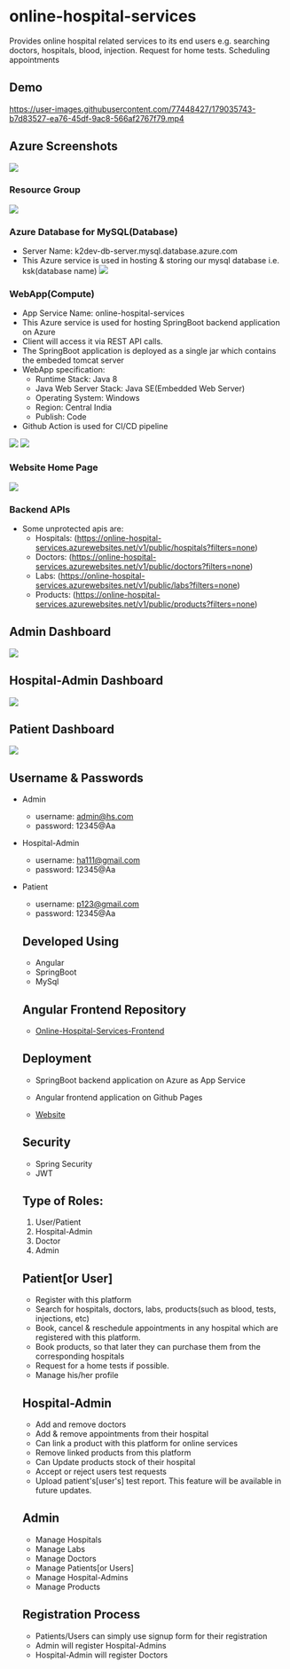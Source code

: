 # online-hospital-services
Provides online hospital related services to its end users e.g. searching doctors, hospitals, blood, injection. Request for home tests. Scheduling appointments

## Demo
https://user-images.githubusercontent.com/77448427/179035743-b7d83527-ea76-45df-9ac8-566af2767f79.mp4


## Azure Screenshots
![](Screenshots/subscription.PNG)

### Resource Group
![](Screenshots/resource_group.PNG)

### Azure Database for MySQL(Database)
- Server Name: k2dev-db-server.mysql.database.azure.com
- This Azure service is used in hosting & storing our mysql database i.e. ksk(database name)
![](Screenshots/database_overview.PNG)

### WebApp(Compute)
- App Service Name: online-hospital-services
- This Azure service is used for hosting SpringBoot backend application on Azure
- Client will access it via REST API calls.
- The SpringBoot application is deployed as a single jar which contains the embeded tomcat server
- WebApp specification:
  - Runtime Stack: Java 8
  - Java Web Server Stack: Java SE(Embedded Web Server)
  - Operating System: Windows
  - Region: Central India
  - Publish: Code
- Github Action is used for CI/CD pipeline

![](Screenshots/app_service_overview.PNG)
![](Screenshots/app_service_config.PNG)

### Website Home Page
![](Screenshots/home_page.PNG)

### Backend APIs
- Some unprotected apis are: 
  - Hospitals: (https://online-hospital-services.azurewebsites.net/v1/public/hospitals?filters=none)
  - Doctors: (https://online-hospital-services.azurewebsites.net/v1/public/doctors?filters=none)
  - Labs: (https://online-hospital-services.azurewebsites.net/v1/public/labs?filters=none)
  - Products: (https://online-hospital-services.azurewebsites.net/v1/public/products?filters=none)

## Admin Dashboard
![](Screenshots/admin_dashboard.PNG)

## Hospital-Admin Dashboard
![](Screenshots/ha_home.PNG)

## Patient Dashboard
![](Screenshots/patient_home.PNG)

## Username & Passwords
- Admin
  - username: admin@hs.com
  - password: 12345@Aa
- Hospital-Admin
  - username: ha111@gmail.com
  - password: 12345@Aa
- Patient
  - username: p123@gmail.com
  - password: 12345@Aa
  ## Developed Using
  - Angular
  - SpringBoot
  - MySql 

  ## Angular Frontend Repository
  - [Online-Hospital-Services-Frontend](https://github.com/kamalkaryat/online-hospital-services-frontend)
  
  ## Deployment
  - SpringBoot backend application on Azure as App Service

  - Angular frontend application on Github Pages
  - [Website](https://kamalkaryat.github.io/)
  
  
  ## Security
  - Spring Security
  - JWT

  ## Type of Roles:
  1. User/Patient
  2. Hospital-Admin
  3. Doctor
  4. Admin
  
  ## Patient[or User] 
  - Register with this platform
  - Search for hospitals, doctors, labs, products(such as blood, tests, injections, etc)
  - Book, cancel & reschedule appointments in any hospital which are registered  with this platform.
  - Book products, so that later they can purchase them from the corresponding hospitals
  - Request for a home tests if possible.
  - Manage his/her profile
  
  ## Hospital-Admin
  - Add and remove doctors
  - Add & remove appointments from their hospital
  - Can link a product with this platform for online services
  - Remove linked products from this platform
  - Can Update products stock of their hospital
  - Accept or reject users test requests
  - Upload patient's[user's] test report. This feature will be available in future updates.
 
  ## Admin
  - Manage Hospitals
  - Manage Labs
  - Manage Doctors
  - Manage Patients[or Users]
  - Manage Hospital-Admins
  - Manage Products
  
  ## Registration Process
  - Patients/Users can simply use signup form for their registration
  - Admin will register Hospital-Admins  
  - Hospital-Admin will register Doctors
